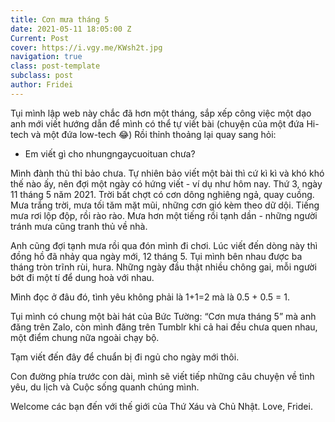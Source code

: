 ```yaml
---
title: Cơn mưa tháng 5
date: 2021-05-11 18:05:00 Z
Current: Post
cover: https://i.vgy.me/KWsh2t.jpg
navigation: true
class: post-template
subclass: post
author: Fridei
---
```


Tụi mình lập web này chắc đã hơn một tháng, sắp xếp công việc một dạo anh mới viết hướng dẫn để mình có thể tự viết bài (chuyện của một đứa Hi-tech và một đứa low-tech 😂)
Rồi thỉnh thoảng lại quay sang hỏi:
- Em viết gì cho nhungngaycuoituan chưa?

Mình đành thủ thỉ bảo chưa.
Tự nhiên bảo viết một bài thì cứ kì kì và khó khó thế nào ấy, nên đợi một ngày có hứng viết - ví dụ như hôm nay.
Thứ 3, ngày 11 tháng 5 năm 2021.
Trời bất chợt có cơn dông nghiêng ngả, quay cuồng. 
Mưa trắng trời, mưa tối tăm mặt mũi, những cơn gió kèm theo dữ dội. Tiếng mưa rơi lộp độp, rồi rào rào.
Mưa hơn một tiếng rồi tạnh dần - những người tránh mưa cũng tranh thủ về nhà.

Anh cũng đợi tạnh mưa rồi qua đón mình đi chơi.
Lúc viết đến dòng này thì đồng hồ đã nhảy qua ngày mới, 12 tháng 5. Tụi mình bên nhau được ba tháng tròn trĩnh rùi, hura.
Những ngày đầu thật nhiều chông gai, mỗi người bớt đi một tí để dung hoà với nhau.

Mình đọc ở đâu đó, tình yêu không phải là 1+1=2 mà là 0.5 + 0.5 = 1.

Tụi mình có chung một bài hát của Bức Tường: “Cơn mưa tháng 5” mà anh đăng trên Zalo, còn mình đăng trên Tumblr khi cả hai đều chưa quen nhau, một điểm chung nữa ngoài chạy bộ.

Tạm viết đến đây để chuẩn bị đi ngủ cho ngày mới thôi.

Con đường phía trước con dài, mình sẽ viết tiếp những câu chuyện về tình yêu, du lịch và Cuộc sống quanh chúng mình.

Welcome các bạn đến với thế giới của Thứ Xáu và Chủ Nhật.
Love, Fridei.